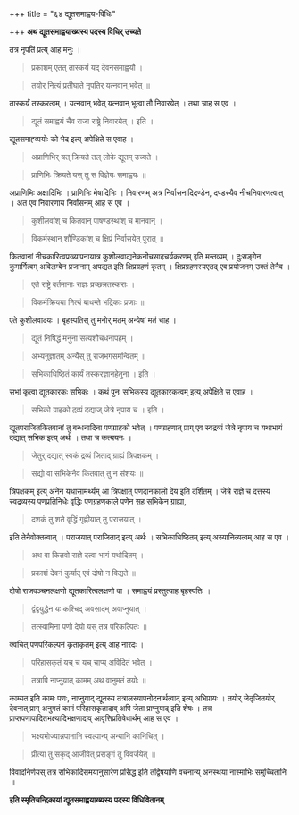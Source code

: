 +++
title = "६४ द्यूतसमाह्वय-विधिः"

+++
**अथ द्यूतसमाह्वयाख्यस्य पदस्य विधिर् उच्यते**

तत्र नृपतिं प्रत्य् आह मनुः ।

> प्रकाशम् एतत् तास्कर्यं यद् देवनसमाह्वयौ ।

> तयोर् नित्यं प्रतीघाते नृपतिर् यत्नवान् भवेत् ॥

तास्कर्यं तस्करत्वम् । यत्नवान् भवेत् यत्नवान् भूत्वा तौ निवारयेत् । तथा चाह स एव ।

> द्यूतं समाह्वयं चैव राजा राष्ट्रे निवारयेत् । इति ।

द्यूतसमाह्व्ययोः को भेद इत्य् अपेक्षिते स एवाह ।

> अप्राणिभिर् यत् क्रियते तल् लोके द्यूतम् उच्यते ।

> प्राणिभिः क्रियते यस् तु स विज्ञेयः समाह्वयः ॥

अप्राणिभिः अक्षादिभिः । प्राणिभिः मेषादिभिः । निवारणम् अत्र निर्वासनादिदण्डेन, दण्डस्यैव नीचनिवारणत्वात् । अत एव निवारणाय निर्वासनम् आह स एव ।

> कुशीलवांश् च कितवान् पाषण्डस्थांश् च मानवान् ।

> विकर्मस्थान् शौण्डिकांश् च क्षिप्रं निर्वासयेत् पुरात् ॥

कितवानां नीचकारित्वप्रख्यापनायात्र कुशीलवाद्यनेकनीचसाहचर्यकरणम् इति मन्तव्यम् । दुःसङ्गेन कुमार्गित्वम् अविलम्बेन प्रजानाम् अपद्यत इति क्षिप्रग्रहणं कृतम् । क्षिप्रग्रहणस्यएतद् एव प्रयोजनम् उक्तं तेनैव ।

> एते राष्ट्रे वर्तमानाः राज्ञः प्रच्छन्नतस्कराः ।

> विकर्मक्रियया नित्यं बाधन्ते भद्रिकाः प्रजाः ॥

एते कुशीलवादयः । बृहस्पतिस् तु मनोर् मतम् अन्येषां मतं चाह ।

> द्यूतं निषिद्धं मनुना सत्यशौचधनापहम् ।

> अभ्यनुज्ञातम् अन्यैस् तु राजभगसमन्वितम् ॥

> सभिकाधिष्ठितं कार्यं तस्करज्ञानहेतुना । इति ।

सभां कृत्वा द्यूतकारकः सभिकः । कथं पुनः सभिकस्य द्यूतकारकत्वम् इत्य् अपेक्षिते स एवाह ।

> सभिको ग्राहको द्रव्यं दद्याज् जेत्रे नृपाय च । इति ।

द्यूतपराजितकितवानां तु बन्धनादिना पणग्राहको भवेत् । पणग्रहणात् प्राग् एव स्वद्रव्यं जेत्रे नृपाय च यथाभागं दद्यात् सभिक इत्य् अर्थः । तथा च कत्ययनः ।

> जेतुर् दद्यात् स्वकं द्रव्यं जिताद् ग्राह्यं त्रिपक्षकम् ।

> सद्यो वा सभिकेनैव कितवात् तु न संशयः ॥

त्रिपक्षकम् इत्य् अनेन यथासामर्थ्यम् आ त्रिपक्षात् पणदानकालो देय इति दर्शितम् । जेत्रे राज्ञे च दत्तस्य स्वद्रव्यस्य पणप्रतिनिधेः वृद्धिः पणग्रहणकाले पणेन सह सभिकेन ग्राह्या,

> दशकं तु शते वृद्धिं गृह्णीयात् तु पराजयात् ।

इति तेनैवोक्तत्वात् । पराजयात् पराजिताद् इत्य् अर्थः । सभिकाधिष्ठितम् इत्य् अस्यानित्यत्वम् आह स एव ।

> अथ वा कितवो राज्ञे दत्वा भागं यथोदितम् ।

> प्रकाशं देवनं कुर्याद् एवं दोषो न विद्यते ॥

दोषो राजवञ्चनलक्षणो द्यूतकारित्वलक्षणो वा । समाह्वयं प्रस्तुत्याह बृहस्पतिः ।

> द्वंद्वयुद्धेन यः कश्चिद् अवसादम् अवाप्नुयात् ।

> तत्स्वामिना पणो देयो यस् तत्र परिकल्पितः ॥

क्वचित् पणपरिकल्पनं कृताकृतम् इत्य् आह नारदः ।

> परिहासकृतं यच् च यच् चाप्य् अविदितं भवेत् ।

> तत्रापि नाप्नुयात् कामम् अथ वानुमतं तयोः ॥

काम्यत इति कामः पणः, नाप्नुयाद् द्यूतस्य तत्रालस्यापनोदनार्थत्वाद् इत्य् अभिप्रायः । तयोर् जेतृजितयोर् देवनात् प्राग् अनुमतं कामं परिहासकृतादाव् अपि जेता प्राप्नुयाद् इति शेषः । तत्र प्राप्तपणापादितभक्ष्यादिभक्षणादाव् आवृत्तिप्रतिषेधार्थम् आह स एव ।

> भक्ष्यभोज्यान्नपानानि स्वल्पान्य् अन्यानि कानिचित् ।

> प्रीत्या तु सकृद् आजीवेत् प्रसङ्गं तु विवर्जयेत् ॥

विवादनिर्णयस् तत्र सभिकादिसमयानुसारेण प्रसिद्ध इति तद्विषयाणि वचनान्य् अनस्थया नास्माभिः समुच्चितानि ॥

**इति स्मृतिचन्द्रिकायां द्यूतसमाह्वयाख्यस्य पदस्य विधिवितानम्**
